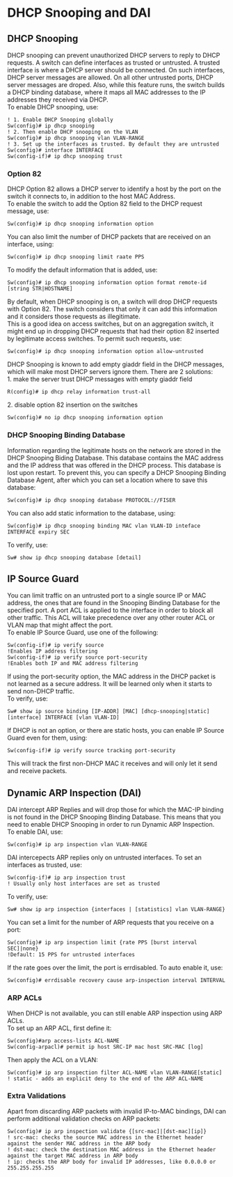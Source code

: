 # DHCP Snooping and DAI

## DHCP Snooping

DHCP snooping can prevent unauthorized DHCP servers to reply to DHCP requests. A switch can define interfaces as trusted or untrusted. A trusted interface is where a DHCP server should be connected. On such interfaces, DHCP server messages are allowed. On all other untrusted ports, DHCP server messages are droped. Also, while this feature runs, the switch builds a DHCP binding database, where it maps all MAC addresses to the IP addresses they received via DHCP.\
To enable DHCP snooping, use:

```
! 1. Enable DHCP Snooping globally
Sw(config)# ip dhcp snooping
! 2. Then enable DHCP snooping on the VLAN
Sw(config)# ip dhcp snooping vlan VLAN-RANGE
! 3. Set up the interfaces as trusted. By default they are untrusted
Sw(config)# interface INTERFACE
Sw(config-if)# ip dhcp snooping trust
```

### Option 82

DHCP Option 82 allows a DHCP server to identify a host by the port on the switch it connects to, in addition to the host MAC Address.\
To enable the switch to add the Option 82 field to the DHCP request message, use:

```
Sw(config)# ip dhcp snooping information option
```

You can also limit the number of DHCP packets that are received on an interface, using:

```
Sw(config)# ip dhcp snooping limit raate PPS
```

To modify the default information that is added, use:

```
Sw(config)# ip dhcp snooping information option format remote-id [string STR|HOSTNAME]
```

By default, when DHCP snooping is on, a switch will drop DHCP requests with Option 82. The switch considers that only it can add this information and it considers those requests as illegitimate.\
This is a good idea on access switches, but on an aggregation switch, it might end up in dropping DHCP requests that had their option 82 inserted by legitimate access switches. To permit such requests, use:

```
Sw(config)# ip dhcp snooping information option allow-untrusted
```

DHCP Snooping is known to add empty giaddr field in the DHCP messages, which will make most DHCP servers ignore them. There are 2 solutions:\
1\. make the server trust DHCP messages with empty giaddr field

```
R(config)# ip dhcp relay information trust-all
```

2\. disable option 82 insertion on the switches

```
Sw(config)# no ip dhcp snooping information option 
```

### DHCP Snooping Binding Database

Information regarding the legitimate hosts on the network are stored in the DHCP Snooping Biding Database. This database contains the MAC address and the IP address that was offered in the DHCP process. This database is lost upon restart. To prevent this, you can specify a DHCP Snooping Binding Database Agent, after which you can set a location where to save this database:

```
Sw(config)# ip dhcp snooping database PROTOCOL://FISER
```

You can also add static information to the database, using:

```
Sw(config)# ip dhcp snooping binding MAC vlan VLAN-ID inteface INTERFACE expiry SEC
```

To verify, use:

```
Sw# show ip dhcp snooping database [detail]
```

## IP Source Guard

You can limit traffic on an untrusted port to a single source IP or MAC address, the ones that are found in the Snooping Binding Database for the specified port. A port ACL is applied to the interface in order to block all other traffic. This ACL will take precedence over any other router ACL or VLAN map that might affect the port.\
To enable IP Source Guard, use one of the following:

```
Sw(config-if)# ip verify source
!Enables IP address filtering
Sw(config-if)# ip verify source port-security
!Enables both IP and MAC address filtering
```

If using the port-security option, the MAC address in the DHCP packet is not learned as a secure address. It will be learned only when it starts to send non-DHCP traffic.\
To verify, use:

```
Sw# show ip source binding [IP-ADDR] [MAC] [dhcp-snooping|static] [interface] INTERFACE [vlan VLAN-ID]
```

If DHCP is not an option, or there are static hosts, you can enable IP Source Guard even for them, using:

```
Sw(config-if)# ip verify source tracking port-security
```

This will track the first non-DHCP MAC it receives and will only let it send and receive packets.

## Dynamic ARP Inspection (DAI)

DAI intercept ARP Replies and will drop those for which the MAC-IP binding is not found in the DHCP Snooping Binding Database. This means that you need to enable DHCP Snooping in order to run Dynamic ARP Inspection.\
To enable DAI, use:

```
Sw(config)# ip arp inspection vlan VLAN-RANGE
```

DAI intercepects ARP replies only on untrusted interfaces. To set an interfaces as trusted, use:

```
Sw(config-if)# ip arp inspection trust
! Usually only host interfaces are set as trusted
```

To verify, use:

```
Sw# show ip arp inspection {interfaces | [statistics] vlan VLAN-RANGE}
```

You can set a limit for the number of ARP requests that you receive on a port:

```
Sw(config)# ip arp inspection limit {rate PPS [burst interval SEC]|none}
!Default: 15 PPS for untrusted interfaces
```

If the rate goes over the limit, the port is errdisabled. To auto enable it, use:

```
Sw(config)# errdisable recovery cause arp-inspection interval INTERVAL
```

### ARP ACLs

When DHCP is not available, you can still enable ARP inspection using ARP ACLs.\
To set up an ARP ACL, first define it:

```
Sw(config)#arp access-lists ACL-NAME
Sw(config-arpacl)# permit ip host SRC-IP mac host SRC-MAC [log]
```

Then apply the ACL on a VLAN:

```
Sw(config)# ip arp inspection filter ACL-NAME vlan VLAN-RANGE[static]
! static - adds an explicit deny to the end of the ARP ACL-NAME
```

### Extra Validations

Apart from discarding ARP packets with invalid IP-to-MAC bindings, DAI can perform additional validation checks on ARP packets:

```
Sw(config)# ip arp inspection validate {[src-mac]|[dst-mac][ip]}
! src-mac: checks the source MAC address in the Ethernet header against the sender MAC address in the ARP body
! dst-mac: check the destination MAC address in the Ethernet header against the target MAC address in ARP body
! ip: checks the ARP body for invalid IP addresses, like 0.0.0.0 or 255.255.255.255
```
